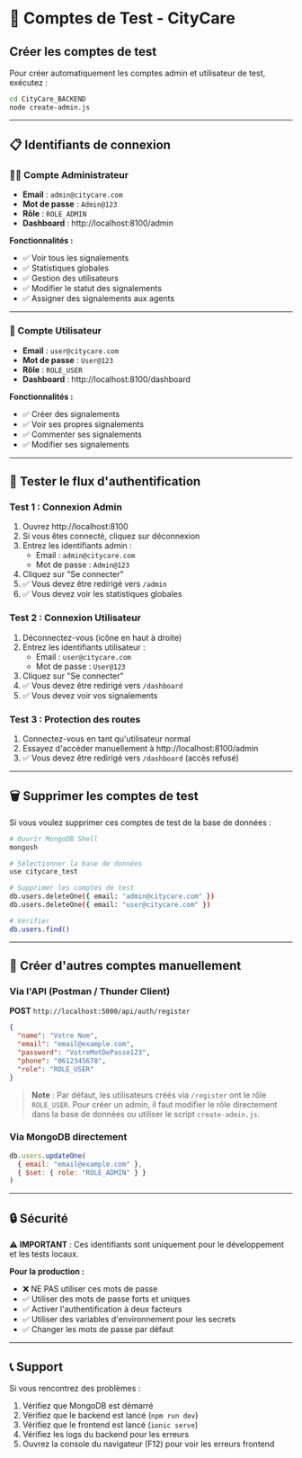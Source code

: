 # 🔐 Comptes de Test - CityCare

## Créer les comptes de test

Pour créer automatiquement les comptes admin et utilisateur de test, exécutez :

```bash
cd CityCare_BACKEND
node create-admin.js
```

---

## 📋 Identifiants de connexion

### 👨‍💼 Compte Administrateur

- **Email** : `admin@citycare.com`
- **Mot de passe** : `Admin@123`
- **Rôle** : `ROLE_ADMIN`
- **Dashboard** : http://localhost:8100/admin

**Fonctionnalités :**
- ✅ Voir tous les signalements
- ✅ Statistiques globales
- ✅ Gestion des utilisateurs
- ✅ Modifier le statut des signalements
- ✅ Assigner des signalements aux agents

---

### 👤 Compte Utilisateur

- **Email** : `user@citycare.com`
- **Mot de passe** : `User@123`
- **Rôle** : `ROLE_USER`
- **Dashboard** : http://localhost:8100/dashboard

**Fonctionnalités :**
- ✅ Créer des signalements
- ✅ Voir ses propres signalements
- ✅ Commenter ses signalements
- ✅ Modifier ses signalements

---

## 🧪 Tester le flux d'authentification

### Test 1 : Connexion Admin

1. Ouvrez http://localhost:8100
2. Si vous êtes connecté, cliquez sur déconnexion
3. Entrez les identifiants admin :
   - Email : `admin@citycare.com`
   - Mot de passe : `Admin@123`
4. Cliquez sur "Se connecter"
5. ✅ Vous devez être redirigé vers `/admin`
6. ✅ Vous devez voir les statistiques globales

### Test 2 : Connexion Utilisateur

1. Déconnectez-vous (icône en haut à droite)
2. Entrez les identifiants utilisateur :
   - Email : `user@citycare.com`
   - Mot de passe : `User@123`
3. Cliquez sur "Se connecter"
4. ✅ Vous devez être redirigé vers `/dashboard`
5. ✅ Vous devez voir vos signalements

### Test 3 : Protection des routes

1. Connectez-vous en tant qu'utilisateur normal
2. Essayez d'accéder manuellement à http://localhost:8100/admin
3. ✅ Vous devez être redirigé vers `/dashboard` (accès refusé)

---

## 🗑️ Supprimer les comptes de test

Si vous voulez supprimer ces comptes de test de la base de données :

```bash
# Ouvrir MongoDB Shell
mongosh

# Sélectionner la base de données
use citycare_test

# Supprimer les comptes de test
db.users.deleteOne({ email: "admin@citycare.com" })
db.users.deleteOne({ email: "user@citycare.com" })

# Vérifier
db.users.find()
```

---

## 📝 Créer d'autres comptes manuellement

### Via l'API (Postman / Thunder Client)

**POST** `http://localhost:5000/api/auth/register`

```json
{
  "name": "Votre Nom",
  "email": "email@example.com",
  "password": "VotreMotDePasse123",
  "phone": "0612345678",
  "role": "ROLE_USER"
}
```

> **Note** : Par défaut, les utilisateurs créés via `/register` ont le rôle `ROLE_USER`. Pour créer un admin, il faut modifier le rôle directement dans la base de données ou utiliser le script `create-admin.js`.

### Via MongoDB directement

```javascript
db.users.updateOne(
  { email: "email@example.com" },
  { $set: { role: "ROLE_ADMIN" } }
)
```

---

## 🔒 Sécurité

⚠️ **IMPORTANT** : Ces identifiants sont uniquement pour le développement et les tests locaux.

**Pour la production :**
- ❌ NE PAS utiliser ces mots de passe
- ✅ Utiliser des mots de passe forts et uniques
- ✅ Activer l'authentification à deux facteurs
- ✅ Utiliser des variables d'environnement pour les secrets
- ✅ Changer les mots de passe par défaut

---

## 📞 Support

Si vous rencontrez des problèmes :

1. Vérifiez que MongoDB est démarré
2. Vérifiez que le backend est lancé (`npm run dev`)
3. Vérifiez que le frontend est lancé (`ionic serve`)
4. Vérifiez les logs du backend pour les erreurs
5. Ouvrez la console du navigateur (F12) pour voir les erreurs frontend
